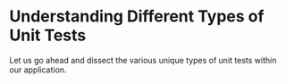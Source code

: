  Understanding Different Types of Unit Tests 
============================================

Let us go ahead and dissect the various unique types of unit tests
within our application.
